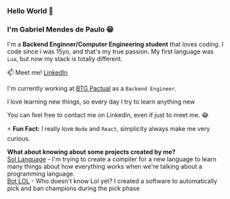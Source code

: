 ### Hello World 👋

### I'm Gabriel Mendes de Paulo 😁
I'm a <b>Backend Enginner/Computer Engineering student</b> that loves coding. I code since i was 15yo, and that's my true passion. My first language was <code>Lua</code>, but now my stack is totally different.<br/>

📫 Meet me! [LinkedIn](https://www.linkedin.com/in/dev-gabriel-mendes)

I'm currently working at [BTG Pactual](https://www.btgpactual.com/) as a <code>Backend Engineer</code>.

I love learning new things, so every day I try to learn anything new<br/>

You can feel free to contact me on Linkedin, even if just to meet me. 😂<br/>

⚡ <b>Fun Fact:</b> I really love <code>Node</code> and <code>React</code>, simplicity always make me very curious.

<b>What about knowing about some projects created by me?</b><br/>
[Sol Language](https://github.com/g11s/sol-language) - I'm trying to create a compiler for a new language to learn many things about how everything works when we're talking about a programming language.<br/>
[Bot LOL](https://github.com/g11s/bot-lol) - Who doesn't know Lol yet? I created a software to automatically pick and ban champions during the pick phase
